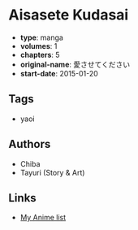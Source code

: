 # Aisasete Kudasai

-   **type**: manga
-   **volumes**: 1
-   **chapters**: 5
-   **original-name**: 愛させてください
-   **start-date**: 2015-01-20

## Tags

-   yaoi

## Authors

-   Chiba
-   Tayuri (Story & Art)

## Links

-   [My Anime list](https://myanimelist.net/manga/95910/Aisasete_Kudasai)
